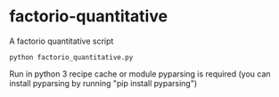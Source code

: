 # factorio-quantitative
A factorio quantitative script

`python factorio_quantitative.py`

Run in python 3
recipe cache or module pyparsing is required
(you can install pyparsing by running "pip install pyparsing")
